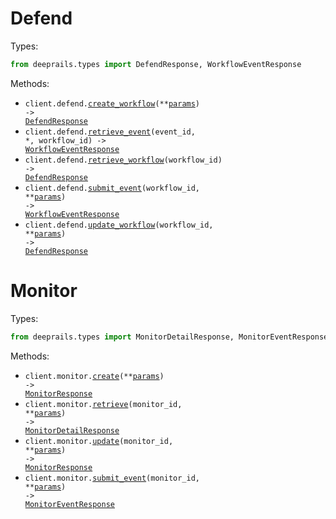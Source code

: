 # Defend

Types:

```python
from deeprails.types import DefendResponse, WorkflowEventResponse
```

Methods:

- <code title="post /defend">client.defend.<a href="./src/deeprails/resources/defend.py">create_workflow</a>(\*\*<a href="src/deeprails/types/defend_create_workflow_params.py">params</a>) -> <a href="./src/deeprails/types/defend_response.py">DefendResponse</a></code>
- <code title="get /defend/{workflow_id}/events/{event_id}">client.defend.<a href="./src/deeprails/resources/defend.py">retrieve_event</a>(event_id, \*, workflow_id) -> <a href="./src/deeprails/types/workflow_event_response.py">WorkflowEventResponse</a></code>
- <code title="get /defend/{workflow_id}">client.defend.<a href="./src/deeprails/resources/defend.py">retrieve_workflow</a>(workflow_id) -> <a href="./src/deeprails/types/defend_response.py">DefendResponse</a></code>
- <code title="post /defend/{workflow_id}/events">client.defend.<a href="./src/deeprails/resources/defend.py">submit_event</a>(workflow_id, \*\*<a href="src/deeprails/types/defend_submit_event_params.py">params</a>) -> <a href="./src/deeprails/types/workflow_event_response.py">WorkflowEventResponse</a></code>
- <code title="put /defend/{workflow_id}">client.defend.<a href="./src/deeprails/resources/defend.py">update_workflow</a>(workflow_id, \*\*<a href="src/deeprails/types/defend_update_workflow_params.py">params</a>) -> <a href="./src/deeprails/types/defend_response.py">DefendResponse</a></code>

# Monitor

Types:

```python
from deeprails.types import MonitorDetailResponse, MonitorEventResponse, MonitorResponse
```

Methods:

- <code title="post /monitor">client.monitor.<a href="./src/deeprails/resources/monitor.py">create</a>(\*\*<a href="src/deeprails/types/monitor_create_params.py">params</a>) -> <a href="./src/deeprails/types/monitor_response.py">MonitorResponse</a></code>
- <code title="get /monitor/{monitor_id}">client.monitor.<a href="./src/deeprails/resources/monitor.py">retrieve</a>(monitor_id, \*\*<a href="src/deeprails/types/monitor_retrieve_params.py">params</a>) -> <a href="./src/deeprails/types/monitor_detail_response.py">MonitorDetailResponse</a></code>
- <code title="put /monitor/{monitor_id}">client.monitor.<a href="./src/deeprails/resources/monitor.py">update</a>(monitor_id, \*\*<a href="src/deeprails/types/monitor_update_params.py">params</a>) -> <a href="./src/deeprails/types/monitor_response.py">MonitorResponse</a></code>
- <code title="post /monitor/{monitor_id}/events">client.monitor.<a href="./src/deeprails/resources/monitor.py">submit_event</a>(monitor_id, \*\*<a href="src/deeprails/types/monitor_submit_event_params.py">params</a>) -> <a href="./src/deeprails/types/monitor_event_response.py">MonitorEventResponse</a></code>
